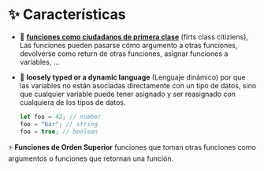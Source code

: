 # ✨ **Características**

- 🦜 **[funciones como ciudadanos de primera clase](https://en.wikipedia.org/wiki/First-class_function)** (firts class citiziens), Las funciones pueden pasarse cómo argumento a otras funciones, devolverse como return de otras funciones, asignar funciones a variables, ...

- 🦜 **loosely typed or a dynamic language** (Lenguaje dinámico) por que las variables no están asociadas directamente con un tipo de datos, sino que cualquier variable puede tener asignado y ser reasignado con cualquiera de los tipos de datos.

  ```javascript
  let foo = 42; // number
  foo = "bar"; // string
  foo = true; // boolean
  ```

⚡ **Funciones de Orden Superior** funciones que toman otras funciones como argumentos o funciones que retornan una función.
